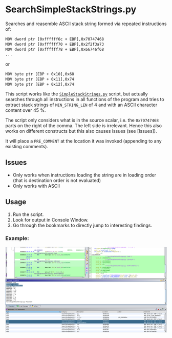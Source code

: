 # SearchSimpleStackStrings.py

Searches and reasemble ASCII stack string formed via repeated instructions of:

```
MOV dword ptr [0xffffff6c + EBP],0x70747468
MOV dword ptr [0xffffff70 + EBP],0x2f2f3a73
MOV dword ptr [0xffffff78 + EBP],0x66746f68
...
```

or

```
MOV byte ptr [EBP + 0x10],0x68
MOV byte ptr [EBP + 0x11],0x74
MOV byte ptr [EBP + 0x12],0x74
```

This script works like the [`SimpleStackStrings.py`](SimpleStackStrings.py) script,
but actually searches through all instructions in all functions of the program and
tries to extract stack strings of `MIN_STRING_LEN` of 4 and with an ASCII character
content over 45 %.

The script only considers what is in the source scalar, i.e. the `0x70747468` parts on the right of the comma.
The left side is irrelevant. Hence this also works on different constructs but this also causes issues (see [Issues]).

It will place a `PRE_COMMENT` at the location it was invoked (appending to any existing comments).

## Issues

- Only works when instructions loading the string are in loading order (that is destination order is not evaluated)
- Only works with ASCII

## Usage

1. Run the script.
2. Look for output in Console Window.
3. Go through the bookmarks to directly jump to interesting findings.

### Example:

![Example of SearchSimpleStackStrings.py annotation and bookmarks in Ghidra](SearchSimpleStackStrings.png)
